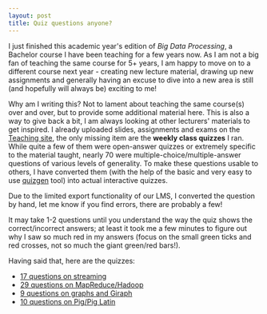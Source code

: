```yaml
---
layout: post
title: Quiz questions anyone?
---
```


I just finished this academic year's edition of *Big Data Processing*, a Bachelor course I have been teaching for a 
few years now. As I am not a big fan of teaching the same course for 5+ years, I am happy to move on to a different course 
next year - creating new lecture material, drawing up new assignments and generally having an excuse to dive into a new
area is still (and hopefully will always be) exciting to me!

Why am I writing this? Not to lament about teaching the same course(s) over and over, but to provide some additional material
here. This is also a way to give back a bit, I am always looking at other lecturers' materials to get inspired. I already uploaded slides, assignments and exams 
on the [Teaching site](http://chauff.github.io/teaching/), the only missing item are the **weekly class quizzes** I ran. While 
quite a few of them were open-answer quizzes or extremely specific to the material taught, nearly 70 were multiple-choice/multiple-answer questions of various levels of generality. To make these
questions usable to others, I have converted them (with the help of the basic and very easy to use 
[quizgen](https://github.com/karanveerm/quizgen) tool) into actual interactive quizzes.

Due to the limited export functionality of our LMS, I converted the question by hand, let me know if you find errors, there are probably a few!

It may take 1-2 questions until you understand the way the quiz shows the correct/incorrect answers; at least it took me
a few minutes to figure out why I saw so much red in my answers (focus on the small green ticks and red crosses, not so much
the giant green/red bars!). 

Having said that, here are the quizzes:

* [17 questions on streaming](http://chauff.github.io/documents/bdp-quiz/streaming.html)
* [29 questions on MapReduce/Hadoop](http://chauff.github.io/documents/bdp-quiz/hadoop.html)
* [9 questions on graphs and Giraph](http://chauff.github.io/documents/bdp-quiz/graph.html)
* [10 questions on Pig/Pig Latin](http://chauff.github.io/documents/bdp-quiz/pig.html)
